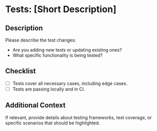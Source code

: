 # Tests: [Short Description]

## Description

Please describe the test changes:

- Are you adding new tests or updating existing ones?
- What specific functionality is being tested?

## Checklist

- [ ] Tests cover all necessary cases, including edge cases.
- [ ] Tests are passing locally and in CI.

## Additional Context

If relevant, provide details about testing frameworks, test coverage, or specific scenarios that should be highlighted.
